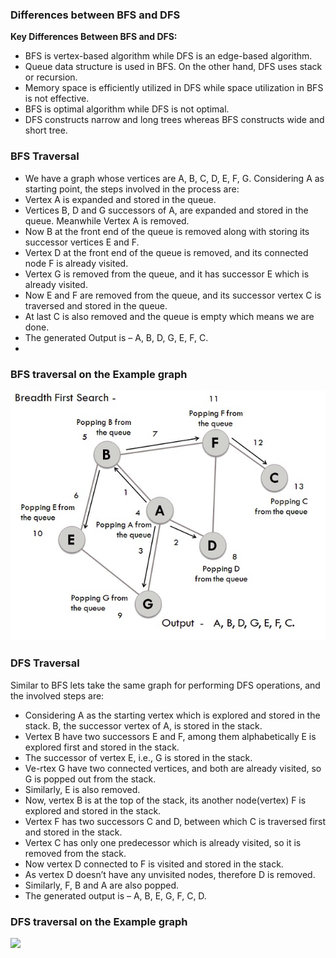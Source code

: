 ### Differences between BFS and DFS

**Key Differences Between BFS and DFS:**

   - BFS is vertex-based algorithm while DFS is an edge-based algorithm.
   - Queue data structure is used in BFS. On the other hand, DFS uses stack or recursion.
   - Memory space is efficiently utilized in DFS while space utilization in BFS is not effective.
   - BFS is optimal algorithm while DFS is not optimal.
   - DFS constructs narrow and long trees whereas BFS constructs wide and short tree.

### BFS Traversal

   - We have a graph whose vertices are A, B, C, D, E, F, G. Considering A as starting point, the steps involved in the process are:
   - Vertex A is expanded and stored in the queue.
   - Vertices B, D and G successors of A, are expanded and stored in the queue. Meanwhile Vertex A is removed.
   - Now B at the front end of the queue is removed along with storing its successor vertices E and F.
   - Vertex D at the front end of the queue is removed, and its connected node F is already visited.
   - Vertex G is removed from the queue, and it has successor E which is already visited.
   - Now E and F are removed from the queue, and its successor vertex C is traversed and stored in the queue.
   - At last C is also removed and the queue is empty which means we are done.
   - The generated Output is – A, B, D, G, E, F, C.
   - 
### BFS traversal on the Example graph
<img src="images/bfs.png"/>

### DFS Traversal
Similar to BFS lets take the same graph for performing DFS operations, and the involved steps are:

   - Considering A as the starting vertex which is explored and stored in the stack. B, the successor vertex of A, is stored in the stack.
   - Vertex B have two successors E and F, among them alphabetically E is explored first and stored in the stack.
   - The successor of vertex E, i.e., G is stored in the stack.
   - Ve-rtex G have two connected vertices, and both are already visited, so G is popped out from the stack.
   - Similarly, E is also removed.
   - Now, vertex B is at the top of the stack, its another node(vertex) F is explored and stored in the stack.
   - Vertex F has two successors C and D, between which C is traversed first and stored in the stack.
   - Vertex C has only one predecessor which is already visited, so it is removed from the stack.
   - Now vertex D connected to F is visited and stored in the stack.
   - As vertex D doesn’t have any unvisited nodes, therefore D is removed.
   - Similarly, F, B and A are also popped.
   - The generated output is – A, B, E, G, F, C, D.

### DFS traversal on the Example graph
<img src="images/bfs-1.png"/>



